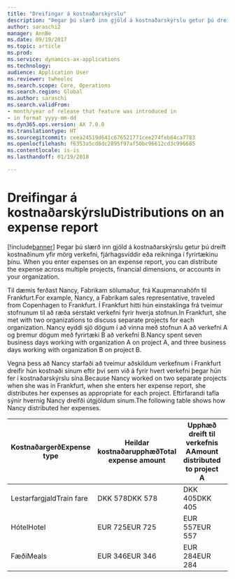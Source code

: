 ```yaml
---
title: "Dreifingar á kostnaðarskýrslu"
description: "Þegar þú slærð inn gjöld á kostnaðarskýrslu getur þú dreift kostnaðinum yfir mörg verkefni, lögaðila eða reikninga í fyrirtækinu þínu."
author: saraschi2
manager: AnnBe
ms.date: 09/19/2017
ms.topic: article
ms.prod: 
ms.service: dynamics-ax-applications
ms.technology: 
audience: Application User
ms.reviewer: twheeloc
ms.search.scope: Core, Operations
ms.search.region: Global
ms.author: saraschi
ms.search.validFrom:
- month/year of release that feature was introduced in
- in format yyyy-mm-dd
ms.dyn365.ops.version: AX 7.0.0
ms.translationtype: HT
ms.sourcegitcommit: ceea24519d641c676521771cee274feb64ca7783
ms.openlocfilehash: f6353a5cd8dc2895f97af50bc96612cd3c996685
ms.contentlocale: is-is
ms.lasthandoff: 01/19/2018

---
```


# <a name="distributions-on-an-expense-report"></a><span data-ttu-id="d2515-103">Dreifingar á kostnaðarskýrslu</span><span class="sxs-lookup"><span data-stu-id="d2515-103">Distributions on an expense report</span></span>

[!include[banner](../includes/banner.md)]<span data-ttu-id="d2515-104"> Þegar þú slærð inn gjöld á kostnaðarskýrslu getur þú dreift kostnaðinum yfir mörg verkefni, fjárhagsvíddir eða reikninga í fyrirtækinu þínu.</span><span class="sxs-lookup"><span data-stu-id="d2515-104"> When you enter expenses on an expense report, you can distribute the expense across multiple projects, financial dimensions, or accounts in your organization.</span></span>

<span data-ttu-id="d2515-105">Til dæmis ferðast Nancy, Fabrikam sölumaður, frá Kaupmannahöfn til Frankfurt.</span><span class="sxs-lookup"><span data-stu-id="d2515-105">For example, Nancy, a Fabrikam sales representative, traveled from Copenhagen to Frankfurt.</span></span> <span data-ttu-id="d2515-106">Í Frankfurt hitti hún einstaklinga frá tveimur stofnunum til að ræða sérstakt verkefni fyrir hverja stofnun.</span><span class="sxs-lookup"><span data-stu-id="d2515-106">In Frankfurt, she met with two organizations to discuss separate projects for each organization.</span></span> <span data-ttu-id="d2515-107">Nancy eyddi sjö dögum í að vinna með stofnun A að verkefni A og þremur dögum með fyrirtæki B að verkefni B.</span><span class="sxs-lookup"><span data-stu-id="d2515-107">Nancy spent seven business days working with organization A on project A, and three business days working with organization B on project B.</span></span>

<span data-ttu-id="d2515-108">Vegna þess að Nancy starfaði að  tveimur aðskildum verkefnum í Frankfurt dreifir hún kostnaði sínum eftir því sem við á fyrir hvert verkefni þegar hún fer í kostnaðarskýrslu sína.</span><span class="sxs-lookup"><span data-stu-id="d2515-108">Because Nancy worked on two separate projects when she was in Frankfurt, when she enters her expense report, she distributes her expenses as appropriate for each project.</span></span> <span data-ttu-id="d2515-109">Eftirfarandi tafla sýnir hvernig Nancy dreifði útgjöldum sínum.</span><span class="sxs-lookup"><span data-stu-id="d2515-109">The following table shows how Nancy distributed her expenses.</span></span>

| <span data-ttu-id="d2515-110">**Kostnaðargerð**</span><span class="sxs-lookup"><span data-stu-id="d2515-110">**Expense type**</span></span> | <span data-ttu-id="d2515-111">**Heildar kostnaðarupphæð**</span><span class="sxs-lookup"><span data-stu-id="d2515-111">**Total expense amount**</span></span> | <span data-ttu-id="d2515-112">**Upphæð dreift til verkefnis A**</span><span class="sxs-lookup"><span data-stu-id="d2515-112">**Amount distributed to project A**</span></span> | <span data-ttu-id="d2515-113">**Upphæð dreift til verkefnis B**</span><span class="sxs-lookup"><span data-stu-id="d2515-113">**Amount distributed to project B**</span></span> |
|------------------|--------------------------|-------------------------------------|-------------------------------------|
| <span data-ttu-id="d2515-114">Lestarfargjald</span><span class="sxs-lookup"><span data-stu-id="d2515-114">Train fare</span></span>       | <span data-ttu-id="d2515-115">DKK 578</span><span class="sxs-lookup"><span data-stu-id="d2515-115">DKK 578</span></span>                  | <span data-ttu-id="d2515-116">DKK 405</span><span class="sxs-lookup"><span data-stu-id="d2515-116">DKK 405</span></span>                             | <span data-ttu-id="d2515-117">DKK 173</span><span class="sxs-lookup"><span data-stu-id="d2515-117">DKK 173</span></span>                             |
| <span data-ttu-id="d2515-118">Hótel</span><span class="sxs-lookup"><span data-stu-id="d2515-118">Hotel</span></span>            | <span data-ttu-id="d2515-119">EUR 725</span><span class="sxs-lookup"><span data-stu-id="d2515-119">EUR 725</span></span>                  | <span data-ttu-id="d2515-120">EUR 557</span><span class="sxs-lookup"><span data-stu-id="d2515-120">EUR 557</span></span>                             | <span data-ttu-id="d2515-121">EUR 168</span><span class="sxs-lookup"><span data-stu-id="d2515-121">EUR 168</span></span>                             |
| <span data-ttu-id="d2515-122">Fæði</span><span class="sxs-lookup"><span data-stu-id="d2515-122">Meals</span></span>            | <span data-ttu-id="d2515-123">EUR 346</span><span class="sxs-lookup"><span data-stu-id="d2515-123">EUR 346</span></span>                  | <span data-ttu-id="d2515-124">EUR 284</span><span class="sxs-lookup"><span data-stu-id="d2515-124">EUR 284</span></span>                             | <span data-ttu-id="d2515-125">EUR 62</span><span class="sxs-lookup"><span data-stu-id="d2515-125">EUR 62</span></span>                              |

